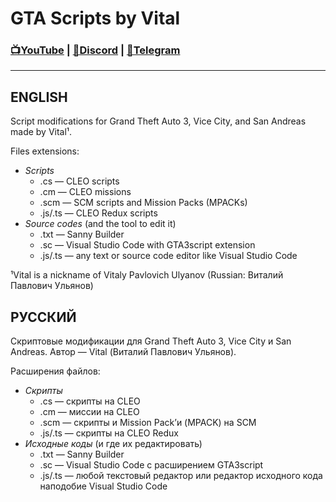 # GTA Scripts by Vital
### [📺YouTube](https://www.youtube.com/c/VitalRUS13/featured) | [💬Discord](https://discord.com/invite/saFJVhF) | [💾Telegram](https://t.me/vitalrus_channel)
---
## ENGLISH
Script modifications for Grand Theft Auto 3, Vice City, and San Andreas made by Vital¹.

Files extensions:
* _Scripts_
  * .cs — CLEO scripts
  * .cm — CLEO missions
  * .scm — SCM scripts and Mission Packs (MPACKs)
  * .js/.ts — CLEO Redux scripts
* _Source codes_ (and the tool to edit it)
  * .txt — Sanny Builder
  * .sc — Visual Studio Code with GTA3script extension
  * .js/.ts — any text or source code editor like Visual Studio Code

¹Vital is a nickname of Vitaly Pavlovich Ulyanov (Russian: Виталий Павлович Ульянов)

## РУССКИЙ
Скриптовые модификации для Grand Theft Auto 3, Vice City и San Andreas. Автор — Vital (Виталий Павлович Ульянов).

Расширения файлов:
* _Скрипты_
  * .cs — скрипты на CLEO
  * .cm — миссии на CLEO
  * .scm — скрипты и Mission Pack’и (MPACK) на SCM
  * .js/.ts — скрипты на CLEO Redux
* _Исходные коды_ (и где их редактировать)
  * .txt — Sanny Builder
  * .sc — Visual Studio Code с расширением GTA3script
  * .js/.ts — любой текстовый редактор или редактор исходного кода наподобие Visual Studio Code
